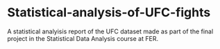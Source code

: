# Statistical-analysis-of-UFC-fights
A statistical analyisis report of the UFC dataset made as part of the final project in the Statistical Data Analysis course at FER. 
